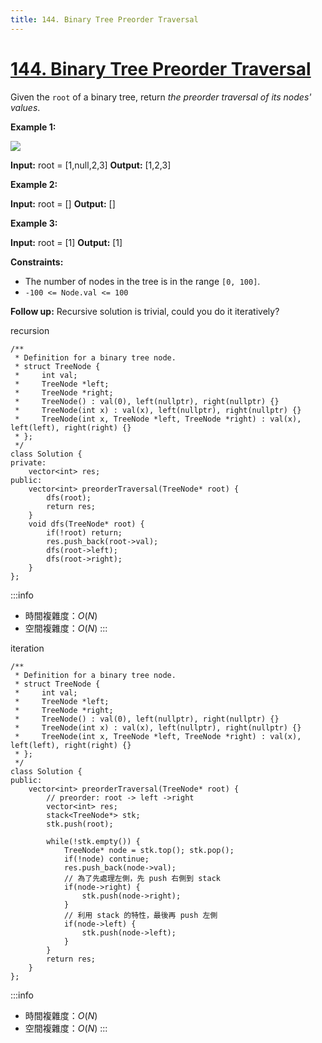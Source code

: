 ```yaml
---
title: 144. Binary Tree Preorder Traversal
---
```


# [144\. Binary Tree Preorder Traversal](https://leetcode.com/problems/binary-tree-preorder-traversal/)

Given the `root` of a binary tree, return _the preorder traversal of its nodes' values_.

**Example 1:**

![](https://assets.leetcode.com/uploads/2020/09/15/inorder_1.jpg)

**Input:** root = \[1,null,2,3\]
**Output:** \[1,2,3\]

**Example 2:**

**Input:** root = \[\]
**Output:** \[\]

**Example 3:**

**Input:** root = \[1\]
**Output:** \[1\]

**Constraints:**

-   The number of nodes in the tree is in the range `[0, 100]`.
-   `-100 <= Node.val <= 100`

**Follow up:** Recursive solution is trivial, could you do it iteratively?

recursion

```cpp=
/**
 * Definition for a binary tree node.
 * struct TreeNode {
 *     int val;
 *     TreeNode *left;
 *     TreeNode *right;
 *     TreeNode() : val(0), left(nullptr), right(nullptr) {}
 *     TreeNode(int x) : val(x), left(nullptr), right(nullptr) {}
 *     TreeNode(int x, TreeNode *left, TreeNode *right) : val(x), left(left), right(right) {}
 * };
 */
class Solution {
private:
    vector<int> res;
public:
    vector<int> preorderTraversal(TreeNode* root) {
        dfs(root);
        return res;
    }
    void dfs(TreeNode* root) {
        if(!root) return;
        res.push_back(root->val);
        dfs(root->left);
        dfs(root->right);
    }
};
```

:::info
- 時間複雜度：$O(N)$
- 空間複雜度：$O(N)$
:::

iteration

```cpp=
/**
 * Definition for a binary tree node.
 * struct TreeNode {
 *     int val;
 *     TreeNode *left;
 *     TreeNode *right;
 *     TreeNode() : val(0), left(nullptr), right(nullptr) {}
 *     TreeNode(int x) : val(x), left(nullptr), right(nullptr) {}
 *     TreeNode(int x, TreeNode *left, TreeNode *right) : val(x), left(left), right(right) {}
 * };
 */
class Solution {
public:
    vector<int> preorderTraversal(TreeNode* root) {
        // preorder: root -> left ->right
        vector<int> res;
        stack<TreeNode*> stk;
        stk.push(root);

        while(!stk.empty()) {
            TreeNode* node = stk.top(); stk.pop();
            if(!node) continue;
            res.push_back(node->val);
            // 為了先處理左側，先 push 右側到 stack
            if(node->right) {
                stk.push(node->right);
            }
            // 利用 stack 的特性，最後再 push 左側
            if(node->left) {
                stk.push(node->left);
            }
        }
        return res;
    }
};
```

:::info
- 時間複雜度：$O(N)$
- 空間複雜度：$O(N)$
:::

